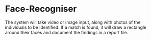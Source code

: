 # Face-Recogniser
The system will take video or image input, along with photos of the individuals to be identified. If a match is found, it will draw a rectangle around their faces and document the findings in a report file.
